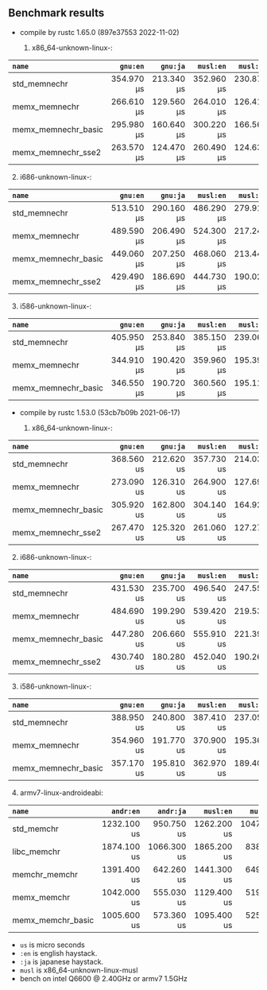 ## Benchmark results

- compile by rustc 1.65.0 (897e37553 2022-11-02)

  1. x86_64-unknown-linux-:

|         `name`          |  `gnu:en`   |  `gnu:ja`   |  `musl:en`  |  `musl:ja`  |
|:------------------------|------------:|------------:|------------:|------------:|
| std_memnechr            |  354.970 µs |  213.340 µs |  352.960 µs |  230.870 µs |
| memx_memnechr           |  266.610 µs |  129.560 µs |  264.010 µs |  126.410 µs |
| memx_memnechr_basic     |  295.980 µs |  160.640 µs |  300.220 µs |  166.560 µs |
| memx_memnechr_sse2      |  263.570 µs |  124.470 µs |  260.490 µs |  124.630 µs |

  2. i686-unknown-linux-:

|         `name`          |  `gnu:en`   |  `gnu:ja`   |  `musl:en`  |  `musl:ja`  |
|:------------------------|------------:|------------:|------------:|------------:|
| std_memnechr            |  513.510 µs |  290.160 µs |  486.290 µs |  279.910 µs |
| memx_memnechr           |  489.590 µs |  206.490 µs |  524.300 µs |  217.240 µs |
| memx_memnechr_basic     |  449.060 µs |  207.250 µs |  468.060 µs |  213.440 µs |
| memx_memnechr_sse2      |  429.490 µs |  186.690 µs |  444.730 µs |  190.020 µs |

  3. i586-unknown-linux-:

|         `name`          |  `gnu:en`   |  `gnu:ja`   |  `musl:en`  |  `musl:ja`  |
|:------------------------|------------:|------------:|------------:|------------:|
| std_memnechr            |  405.950 µs |  253.840 µs |  385.150 µs |  239.060 µs |
| memx_memnechr           |  344.910 µs |  190.420 µs |  359.960 µs |  195.390 µs |
| memx_memnechr_basic     |  346.550 µs |  190.720 µs |  360.560 µs |  195.110 µs |


- compile by rustc 1.53.0 (53cb7b09b 2021-06-17)

  1. x86_64-unknown-linux-:

|         `name`          |  `gnu:en`   |  `gnu:ja`   |  `musl:en`  |  `musl:ja`  |
|:------------------------|------------:|------------:|------------:|------------:|
| std_memnechr            |  368.560 us |  212.620 us |  357.730 us |  214.030 us |
| memx_memnechr           |  273.090 us |  126.310 us |  264.900 us |  127.690 us |
| memx_memnechr_basic     |  305.920 us |  162.800 us |  304.140 us |  164.920 us |
| memx_memnechr_sse2      |  267.470 us |  125.320 us |  261.060 us |  127.270 us |

  2. i686-unknown-linux-:

|         `name`          |  `gnu:en`   |  `gnu:ja`   |  `musl:en`  |  `musl:ja`  |
|:------------------------|------------:|------------:|------------:|------------:|
| std_memnechr            |  431.530 us |  235.700 us |  496.540 us |  247.550 us |
| memx_memnechr           |  484.690 us |  199.290 us |  539.420 us |  219.530 us |
| memx_memnechr_basic     |  447.280 us |  206.660 us |  555.910 us |  221.390 us |
| memx_memnechr_sse2      |  430.740 us |  180.280 us |  452.040 us |  190.260 us |

  3. i586-unknown-linux-:

|         `name`          |  `gnu:en`   |  `gnu:ja`   |  `musl:en`  |  `musl:ja`  |
|:------------------------|------------:|------------:|------------:|------------:|
| std_memnechr            |  388.950 us |  240.800 us |  387.410 us |  237.050 us |
| memx_memnechr           |  354.960 us |  191.770 us |  370.900 us |  195.360 us |
| memx_memnechr_basic     |  357.170 us |  195.810 us |  362.970 us |  189.400 us |

  4. armv7-linux-androideabi:

|         `name`          |  `andr:en`  |  `andr:ja`  |  `musl:en`  |  `musl:ja`  |
|:------------------------|------------:|------------:|------------:|------------:|
| std_memchr              | 1232.100 us |  950.750 us | 1262.200 us | 1047.500 us |
| libc_memchr             | 1874.100 us | 1066.300 us | 1865.200 us |  838.210 us |
| memchr_memchr           | 1391.400 us |  642.260 us | 1441.300 us |  649.600 us |
| memx_memchr             | 1042.000 us |  555.030 us | 1129.400 us |  519.740 us |
| memx_memchr_basic       | 1005.600 us |  573.360 us | 1095.400 us |  525.020 us |

- `us` is micro seconds
- `:en` is english haystack.
- `:ja` is japanese haystack.
- `musl` is x86_64-unknown-linux-musl
- bench on intel Q6600 @ 2.40GHz or armv7 1.5GHz
